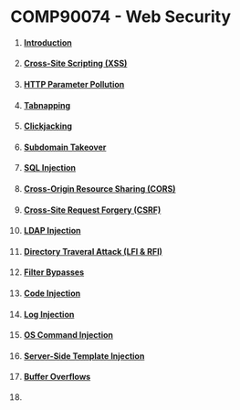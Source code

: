 # COMP90074 - Web Security



1. #### [Introduction](resources/01-Introduction.md)

2. #### [Cross-Site Scripting (XSS)](resources/02-XSS.md)

3. #### [HTTP Parameter Pollution](resources/03-HTTP%20Parameter%20Pollution.md)

4. #### [Tabnapping](resources/04-Tabnapping.md)

5. #### [Clickjacking](resources/05-Clickjacking.md)

6. #### [Subdomain Takeover](resources/06-Subdomain%20Takeovers.md)

7. #### [SQL Injection](resources/07-SQL%20Injection.md)

8. #### [Cross-Origin Resource Sharing (CORS)](resources/08-CORS.md)

9. #### [Cross-Site Request Forgery (CSRF)](resources/09-CSRF.md)

10. #### [LDAP Injection](resources/10-LDAP%20Injection.md)

11. #### [Directory Traveral Attack (LFI & RFI)](resources/11-LFI%20%26%20RFI.md)

12. #### [Filter Bypasses](resources/12-Filter%20Bypasses.md)

13. #### [Code Injection](resources/13-Code%20Injection.md)

14. #### [Log Injection](resources/14-Log%20Injection.md)

15. #### [OS Command Injection](resources/15-OS%20CMD%20Injection.md)

16. #### [Server-Side Template Injection](resources/16-SSTI.md)

17. #### [Buffer Overflows](resources/17-Buffer%20Overflows.md)

18. 

